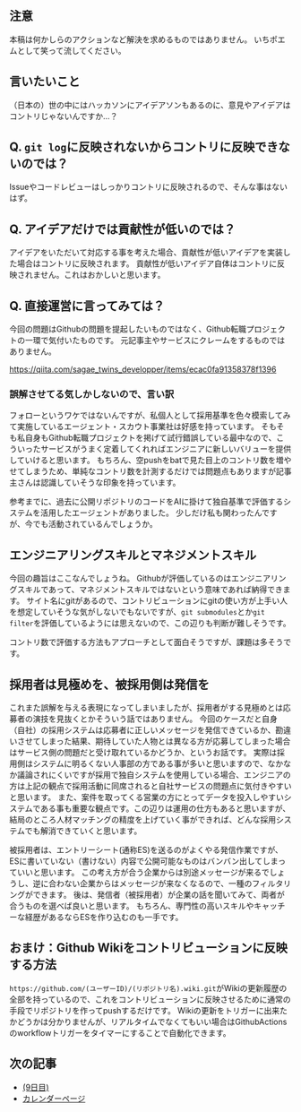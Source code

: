 ## 注意
本稿は何かしらのアクションなど解決を求めるものではありません。
いちポエムとして笑って流してください。

## 言いたいこと
（日本の）世の中にはハッカソンにアイデアソンもあるのに、意見やアイデアはコントリじゃないんですか…？

## Q. `git log`に反映されないからコントリに反映できないのでは？
Issueやコードレビューはしっかりコントリに反映されるので、そんな事はないはず。

## Q. アイデアだけでは貢献性が低いのでは？
アイデアをいただいて対応する事を考えた場合、貢献性が低いアイデアを実装した場合はコントリに反映されます。
貢献性が低いアイデア自体はコントリに反映されません。これはおかしいと思います。

## Q. 直接運営に言ってみては？
今回の問題はGithubの問題を提起したいものではなく、Github転職プロジェクトの一環で気付いたものです。
元記事主やサービスにクレームをするものではありません。

https://qiita.com/sagae_twins_developper/items/ecac0fa91358378f1396

### 誤解させてる気しかしないので、言い訳
フォローというワケではないんですが、私個人として採用基準を色々模索してみて実施しているエージェント・スカウト事業社は好感を持っています。
そもそも私自身もGithub転職プロジェクトを掲げて試行錯誤している最中なので、こういったサービスがうまく定着してくれればエンジニアに新しいバリューを提供していけると思います。
もちろん、空pushをbatで見た目上のコントリ数を増やせてしまうため、単純なコントリ数を計測するだけでは問題点もありますが記事主さんは認識していそうな印象を持っています。

参考までに、過去に公開リポジトリのコードをAIに掛けて独自基準で評価するシステムを活用したエージェントがありました。
少しだけ私も関わったんですが、今でも活動されているんでしょうか。

## エンジニアリングスキルとマネジメントスキル
今回の趣旨はここなんでしょうね。
Githubが評価しているのはエンジニアリングスキルであって、マネジメントスキルではないという意味であれば納得できます。
サイト名にgitがあるので、コントリビューションにgitの使い方が上手い人を想定していそうな気がしないでもないですが、`git submodules`とか`git filter`を評価しているようには思えないので、この辺りも判断が難しそうです。

コントリ数で評価する方法もアプローチとして面白そうですが、課題は多そうです。

## 採用者は見極めを、被採用側は発信を
これまた誤解を与える表現になってしまいましたが、採用者がする見極めとは応募者の演技を見抜くとかそういう話ではありません。
今回のケースだと自身（自社）の採用システムは応募者に正しいメッセージを発信できているか、勘違いさせてしまった結果、期待していた人物とは異なる方が応募してしまった場合はサービス側の問題だと受け取れているかどうか、というお話です。
実際は採用側はシステムに明るくない人事部の方である事が多いと思いますので、なかなか議論されにくいですが採用で独自システムを使用している場合、エンジニアの方は上記の観点で採用活動に同席されると自社サービスの問題点に気付きやすいと思います。
また、案件を取ってくる営業の方にとってデータを投入しやすいシステムである事も重要な観点です。この辺りは運用の仕方もあると思いますが、結局のところ人材マッチングの精度を上げていく事ができれば、どんな採用システムでも解消できていくと思います。

被採用者は、エントリーシート(通称ES)を送るのがよくやる発信作業ですが、ESに書いていない（書けない）内容で公開可能なものはバンバン出してしまっていいと思います。
この考え方が合う企業からは別途メッセージが来るでしょうし、逆に合わない企業からはメッセージが来なくなるので、一種のフィルタリングができます。
後は、発信者（被採用者）が企業の話を聞いてみて、両者が合うものを選べば良いと思います。
もちろん、専門性の高いスキルやキャッチーな経歴があるならESを作り込むのも一手です。

## おまけ：Github Wikiをコントリビューションに反映する方法
`https://github.com/(ユーザーID)/(リポジトリ名).wiki.git`がWikiの更新履歴の全部を持っているので、これをコントリビューションに反映させるために通常の手段でリポジトリを作ってpushするだけです。
Wikiの更新をトリガーに出来たかどうかは分かりませんが、リアルタイムでなくてもいい場合はGithubActionsのworkflowトリガーをタイマーにすることで自動化できます。

## 次の記事
- [(9日目) ](#)
- [カレンダーページ](https://qiita.com/advent-calendar/2022/oreno_nomurasan2022)
